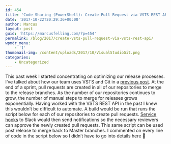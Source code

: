 ```yaml
---
id: 454
title: 'Code Sharing (PowerShell): Create Pull Request via VSTS REST API'
date: '2017-10-22T20:29:36+00:00'
author: Marcus
layout: post
guid: 'https://marcusfelling.com/?p=454'
permalink: /blog/2017/create-vsts-pull-request-via-vsts-rest-api/
wpmdr_menu:
    - '1'
thumbnail-img: /content/uploads/2017/10/VisualStudioGit.png
categories:
    - Uncategorized
---
```



This past week I started concentrating on optimizing our release processes. I’ve talked about how our team uses VSTS and Git in a [previous post](https://marcusfelling.com/blog/2017/gitflow-visual-studio-team-services/). At the end of a sprint, pull requests are created in all of our repositories to merge to the release branches. As the number of our repositories continues to grow, the number of manual steps to merge for releases grows exponentially. Having worked with the VSTS REST API in the past I knew this wouldn’t be difficult to automate. A build would be run that runs the script below for each of our repositories to create pull requests. [Service hooks](https://docs.microsoft.com/en-us/vsts/service-hooks/overview) to Slack would then send notifications so the necessary reviewers can approve the newly created pull requests. This same script can be used post release to merge back to Master branches. I commented on every line of code in the script below so I didn’t have to go into details here 🙂

<script src="https://gist.github.com/MarcusFelling/6f4b05470d49d3afa422a4bc3f2a8f0a.js"></script>